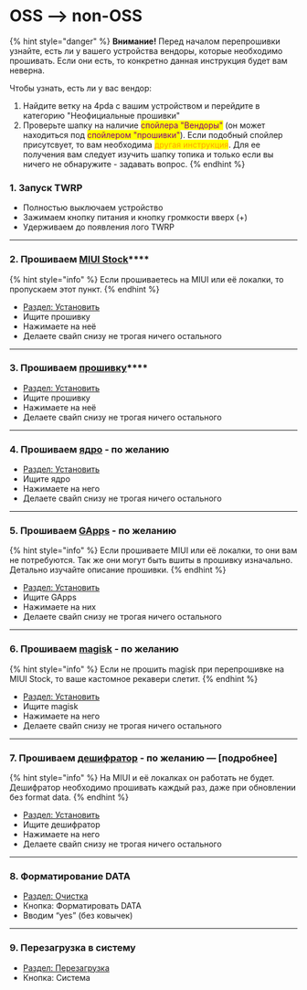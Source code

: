 # OSS --> non-OSS

{% hint style="danger" %}
**Внимание!** Перед началом перепрошивки узнайте, есть ли у вашего устройства вендоры, которые необходимо прошивать. Если они есть, то конкретно данная инструкция будет вам неверна.

Чтобы узнать, есть ли у вас вендор:

1. Найдите ветку на 4pda с вашим устройством и перейдите в категорию "Неофициальные прошивки"
2. Проверьте шапку на наличие <mark style="color:purple;">спойлера "Вендоры"</mark> (он может находиться под <mark style="color:purple;">спойлером "прошивки"</mark>). Если подобный спойлер присутсвует, то вам необходима <mark style="color:orange;">другая инструкция</mark>. Для ее получения вам следует изучить шапку топика и только если вы ничего не обнаружите - задавать вопрос.
{% endhint %}

### **1. Запуск TWRP**

* Полностью выключаем устройство
* Зажимаем кнопку питания и кнопку громкости вверх (+)
* Удерживаем до появления лого TWRP

***

### **2. Прошиваем** [**MIUI Stock**](../../repo/custom.md#miui-stock)****

{% hint style="info" %}
Если прошиваетесь на MIUI или её локалки, то пропускаем этот пункт.
{% endhint %}

* [Раздел: Установить](../../info/nav-twrp.md#razdel-ustanovit)
* Ищите прошивку
* Нажимаете на неё
* Делаете свайп снизу не трогая ничего остального

***

### **3. Прошиваем** [**прошивку**](../../repo/custom.md)****

* [Раздел: Установить](../../info/nav-twrp.md#razdel-ustanovit)
* Ищите прошивку
* Нажимаете на неё
* Делаете свайп снизу не трогая ничего остального

***

### **4. Прошиваем** [**ядро**](../../repo/custom.md) **- по желанию**

* [Раздел: Установить](../../info/nav-twrp.md#razdel-ustanovit)
* Ищите ядро
* Нажимаете на него
* Делаете свайп снизу не трогая ничего остального

***

### **5. Прошиваем** [**GApps**](../../repo/gapps.md) **- по желанию**

{% hint style="info" %}
Если прошиваете MIUI или её локалки, то они вам не потребуются. Так же они могут быть вшиты в прошивку изначально. Детально изучайте описание прошивки.
{% endhint %}

* [Раздел: Установить](../../info/nav-twrp.md#razdel-ustanovit)
* Ищите GApps
* Нажимаете на них
* Делаете свайп снизу не трогая ничего остального

***

### **6. Прошиваем** [**magisk**](../../repo/magisk-skachat.md) **- по желанию**

{% hint style="info" %}
Если не прошить magisk при перепрошивке на MIUI Stock, то ваше кастомное рекавери слетит.
{% endhint %}

* [Раздел: Установить](../../info/nav-twrp.md#razdel-ustanovit)
* Ищите magisk
* Нажимаете на него
* Делаете свайп снизу не трогая ничего остального

***

### **7. Прошиваем** [**дешифратор**](../../repo/custom.md) **- по желанию** — \[подробнее]

{% hint style="info" %}
На MIUI и её локалках он работать не будет. Дешифратор необходимо прошивать каждый раз, даже при обновлении без format data.
{% endhint %}

* [Раздел: Установить](../../info/nav-twrp.md#razdel-ustanovit)
* Ищите дешифратор
* Нажимаете на него
* Делаете свайп снизу не трогая ничего остального

***

### **8. Форматирование DATA**

* [Раздел: Очистка](../../info/nav-twrp.md#razdel-ochistka)
* Кнопка: Форматировать DATA
* Вводим “yes” (без ковычек)

***

### **9. Перезагрузка в систему**

* [Раздел: Перезагрузка](../../info/nav-twrp.md#razdel-perezagruzka)
* Кнопка: Система
